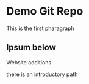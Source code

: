 # Demo Git Repo 

This is the first pharagraph 

## Ipsum below 
Website additions

there is an introductory path 